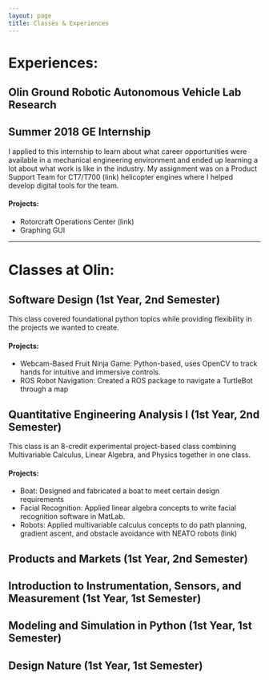 ```yaml
---
layout: page
title: Classes & Experiences
---
```


# Experiences:
## Olin Ground Robotic Autonomous Vehicle Lab Research

## Summer 2018 GE Internship
I applied to this internship to learn about what career opportunities were available in a mechanical engineering environment and ended up learning a lot about what work is like in the industry. My assignment was on a Product Support Team for CT7/T700 (link) helicopter engines where I helped develop digital tools for the team.
#### Projects:
- Rotorcraft Operations Center (link)
- Graphing GUI

---

# Classes at Olin:
## Software Design (1st Year, 2nd Semester)
This class covered foundational python topics while providing flexibility in the projects we wanted to create.
#### Projects:
- Webcam-Based Fruit Ninja Game: Python-based, uses OpenCV to track hands for intuitive and immersive controls.
- ROS Robot Navigation: Created a ROS package to navigate a TurtleBot through a map

## Quantitative Engineering Analysis I (1st Year, 2nd Semester)
This class is an 8-credit experimental project-based class combining Multivariable Calculus, Linear Algebra, and Physics together in one class.
#### Projects:
- Boat: Designed and fabricated a boat to meet certain design requirements
- Facial Recognition: Applied linear algebra concepts to write facial recognition software in MatLab.
- Robots: Applied multivariable calculus concepts to do path planning, gradient ascent, and obstacle avoidance with NEATO robots (link)

## Products and Markets (1st Year, 2nd Semester)

## Introduction to Instrumentation, Sensors, and Measurement (1st Year, 1st Semester)

## Modeling and Simulation in Python (1st Year, 1st Semester)

## Design Nature (1st Year, 1st Semester)
